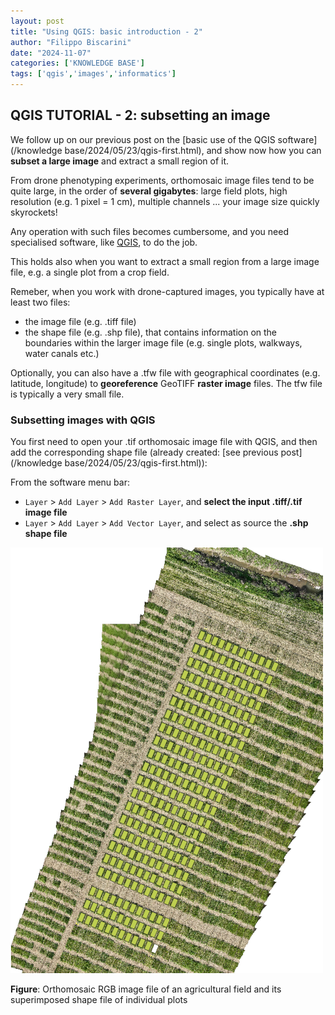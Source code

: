 ```yaml
---
layout: post
title: "Using QGIS: basic introduction - 2"
author: "Filippo Biscarini"
date: "2024-11-07"
categories: ['KNOWLEDGE BASE']
tags: ['qgis','images','informatics']
---
```


## QGIS TUTORIAL - 2: subsetting an image

We follow up on our previous post on the [basic use of the QGIS software](/knowledge base/2024/05/23/qgis-first.html),
and show now how you can **subset a large image** and extract a small region of it.

From drone phenotyping experiments, orthomosaic image files tend to be quite large, in the order
of **several gigabytes**: large field plots, high resolution (e.g. 1 pixel = 1 cm), multiple channels ... 
your image size quickly skyrockets!

Any operation with such files becomes cumbersome, and you need specialised software, 
like [QGIS](https://www.qgis.org/en/site/), to do the job.

This holds also when you want to extract a small region from a large image file,
e.g. a single plot from a crop field.

Remeber, when you work with drone-captured images, you typically have at least two files:

- the image file (e.g. .tiff file)
- the shape file (e.g. .shp file), that contains information on the boundaries within the larger image file (e.g. single plots, walkways, water canals etc.)

Optionally, you can also have a .tfw file with geographical coordinates (e.g. latitude, longitude) to **georeference** GeoTIFF **raster image** files.
The tfw file is typically a very small file.

### Subsetting images with QGIS

You first need to open your .tif orthomosaic image file with QGIS, and then add the corresponding shape file (already created: [see previous post](/knowledge base/2024/05/23/qgis-first.html)):

From the software menu bar: 

- `Layer` > `Add Layer` > `Add Raster Layer`, and **select the input .tiff/.tif image file**
- `Layer` > `Add Layer` > `Add Vector Layer`, and select as source the **.shp shape file**

<a href="/assets/img/posts/orthomosaic_rgb_image.png"><img src="/assets/img/posts/orthomosaic_rgb_image.png" alt="Example orthomosaic image of an agricultural field"></a>
<div class="caption"><b>Figure</b>: Orthomosaic RGB image file of an agricultural field and its superimposed shape file of individual plots</div>

